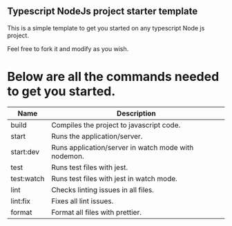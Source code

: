 ## Typescript NodeJs project starter template

This is a simple template to get you started on any typescript Node js project.

Feel free to fork it and modify as you wish.

# Below are all the commands needed to get you started.

| Name       | Description                                         |
| ---------- | --------------------------------------------------- |
| build      | Compiles the project to javascript code.            |
| start      | Runs the application/server.                        |
| start:dev  | Runs application/server in watch mode with nodemon. |
| test       | Runs test files with jest.                          |
| test:watch | Runs test files with jest in watch mode.            |
| lint       | Checks linting issues in all files.                 |
| lint:fix   | Fixes all lint issues.                              |
| format     | Format all files with prettier.                     |
